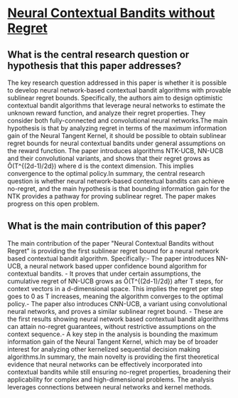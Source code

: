 # [Neural Contextual Bandits without Regret](https://arxiv.org/abs/2107.03144v2)

## What is the central research question or hypothesis that this paper addresses?

The key research question addressed in this paper is whether it is possible to develop neural network-based contextual bandit algorithms with provable sublinear regret bounds. Specifically, the authors aim to design optimistic contextual bandit algorithms that leverage neural networks to estimate the unknown reward function, and analyze their regret properties. They consider both fully-connected and convolutional neural networks.The main hypothesis is that by analyzing regret in terms of the maximum information gain of the Neural Tangent Kernel, it should be possible to obtain sublinear regret bounds for neural contextual bandits under general assumptions on the reward function. The paper introduces algorithms NTK-UCB, NN-UCB and their convolutional variants, and shows that their regret grows as Õ(T^{(2d-1)/2d}) where d is the context dimension. This implies convergence to the optimal policy.In summary, the central research question is whether neural network-based contextual bandits can achieve no-regret, and the main hypothesis is that bounding information gain for the NTK provides a pathway for proving sublinear regret. The paper makes progress on this open problem.


## What is the main contribution of this paper?

The main contribution of the paper "Neural Contextual Bandits without Regret" is providing the first sublinear regret bound for a neural network based contextual bandit algorithm. Specifically:- The paper introduces NN-UCB, a neural network based upper confidence bound algorithm for contextual bandits. - It proves that under certain assumptions, the cumulative regret of NN-UCB grows as Õ(T^{(2d-1)/2d}) after T steps, for context vectors in a d-dimensional space. This implies the regret per step goes to 0 as T increases, meaning the algorithm converges to the optimal policy.- The paper also introduces CNN-UCB, a variant using convolutional neural networks, and proves a similar sublinear regret bound. - These are the first results showing neural network based contextual bandit algorithms can attain no-regret guarantees, without restrictive assumptions on the context sequence.- A key step in the analysis is bounding the maximum information gain of the Neural Tangent Kernel, which may be of broader interest for analyzing other kernelized sequential decision making algorithms.In summary, the main novelty is providing the first theoretical evidence that neural networks can be effectively incorporated into contextual bandits while still ensuring no-regret properties, broadening their applicability for complex and high-dimensional problems. The analysis leverages connections between neural networks and kernel methods.
